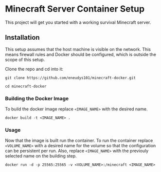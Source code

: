 # Minecraft Server Container Setup

This project will get you started with a working survival Minecraft server.

## Installation
This setup assumes that the host machine is visible on the network. This means firewall rules and Docker should be configured, which is outside the scope of this setup.

Clone the repo and cd into it:

`git clone https://github.com/eneudys101/minecraft-docker.git`

`cd minecraft-docker`

### Building the Docker Image

To build the docker image replace `<IMAGE_NAME>` with the desired name.

`docker build -t <IMAGE_NAME> .`

### Usage

Now that the image is built run the container. To run the container replace `<VOLUME_NAME>` with a desired name for the volume so that the configuration can be persistent per run. Also, replace `<IMAGE_NAME>` with the previouly selected name on the building step.

`docker run -d -p 25565:25565 -v <VOLUME_NAME>:/minecraft <IMAGE_NAME>`
